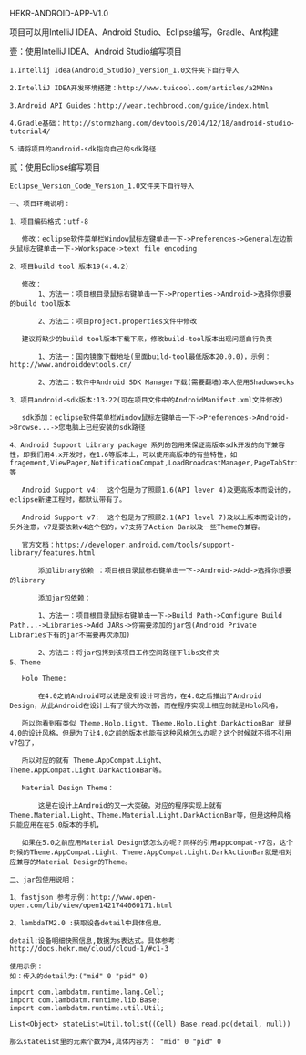 HEKR-ANDROID-APP-V1.0 

项目可以用IntelliJ IDEA、Android Studio、Eclipse编写，Gradle、Ant构建

壹：使用IntelliJ IDEA、Android Studio编写项目

    1.Intellij Idea(Android_Studio)_Version_1.0文件夹下自行导入 

    2.IntelliJ IDEA开发环境搭建：http://www.tuicool.com/articles/a2MNna

    3.Android API Guides：http://wear.techbrood.com/guide/index.html

    4.Gradle基础：http://stormzhang.com/devtools/2014/12/18/android-studio-tutorial4/

    5.请将项目的android-sdk指向自己的sdk路径

贰：使用Eclipse编写项目

    Eclipse_Version_Code_Version_1.0文件夹下自行导入

    一、项目环境说明：

    1、项目编码格式：utf-8

	   修改：eclipse软件菜单栏Window鼠标左键单击一下->Preferences->General左边箭头鼠标左键单击一下->Workspace->text file encoding

    2、项目build tool 版本19(4.4.2)

	   修改：
	       1、方法一：项目根目录鼠标右键单击一下->Properties->Android->选择你想要的build tool版本
		
	       2、方法二：项目project.properties文件中修改

	   建议将缺少的build tool版本下载下来，修改build-tool版本出现问题自行负责

	       1、方法一：国内镜像下载地址(里面build-tool最低版本20.0.0)，示例：http://www.androiddevtools.cn/

	       2、方法二：软件中Android SDK Manager下载(需要翻墙)本人使用Shadowsocks

    3、项目android-sdk版本:13-22(可在项目文件中的AndroidManifest.xml文件修改)

	   sdk添加：eclipse软件菜单栏Window鼠标左键单击一下->Preferences->Android->Browse...->您电脑上已经安装的sdk路径

    4、Android Support Library package 系列的包用来保证高版本sdk开发的向下兼容性，即我们用4.x开发时，在1.6等版本上，可以使用高版本的有些特性，如fragement,ViewPager,NotificationCompat,LoadBroadcastManager,PageTabStrip,Loader,FileProvider等

	   Android Support v4:  这个包是为了照顾1.6(API lever 4)及更高版本而设计的，eclipse新建工程时，都默认带有了。

	   Android Support v7:  这个包是为了照顾2.1(API level 7)及以上版本而设计的，另外注意，v7是要依赖v4这个包的，v7支持了Action Bar以及一些Theme的兼容。

	   官方文档：https://developer.android.com/tools/support-library/features.html

           添加library依赖 ：项目根目录鼠标右键单击一下->Android->Add->选择你想要的library

           添加jar包依赖：

	       1、方法一：项目根目录鼠标右键单击一下->Build Path->Configure Build Path...->Libraries->Add JARs->你需要添加的jar包(Android Private Libraries下有的jar不需要再次添加)
		   
	       2、方法二：将jar包拷到该项目工作空间路径下libs文件夹
    5、Theme

	   Holo Theme:
		      
	       在4.0之前Android可以说是没有设计可言的，在4.0之后推出了Android Design，从此Android在设计上有了很大的改善，而在程序实现上相应的就是Holo风格，

	   所以你看到有类似 Theme.Holo.Light、Theme.Holo.Light.DarkActionBar 就是4.0的设计风格，但是为了让4.0之前的版本也能有这种风格怎么办呢？这个时候就不得不引用v7包了，

	   所以对应的就有 Theme.AppCompat.Light、Theme.AppCompat.Light.DarkActionBar等。

	   Material Design Theme：

	       这是在设计上Android的又一大突破。对应的程序实现上就有 Theme.Material.Light、Theme.Material.Light.DarkActionBar等，但是这种风格只能应用在在5.0版本的手机，

	   如果在5.0之前应用Material Design该怎么办呢？同样的引用appcompat-v7包，这个时候的Theme.AppCompat.Light、Theme.AppCompat.Light.DarkActionBar就是相对应兼容的Material Design的Theme。
    
    二、jar包使用说明：

    1、fastjson 参考示例：http://www.open-open.com/lib/view/open1421744060171.html

    2、lambdaTM2.0 :获取设备detail中具体信息。

	detail:设备明细快照信息,数据为s表达式。具体参考：http://docs.hekr.me/cloud/cloud-1/#c1-3
    
	使用示例：
	如：传入的detail为:("mid" 0 "pid" 0)

	import com.lambdatm.runtime.lang.Cell;
	import com.lambdatm.runtime.lib.Base;
	import com.lambdatm.runtime.util.Util;
	
	List<Object> stateList=Util.tolist((Cell) Base.read.pc(detail, null))

	那么stateList里的元素个数为4,具体内容为： "mid" 0 "pid" 0

	
        
        
        
